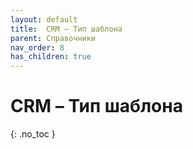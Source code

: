 ```yaml
---
layout: default
title:	CRM – Тип шаблона
parent: Справочники
nav_order: 8
has_children: true
---
```


# CRM – Тип шаблона
{: .no_toc }
